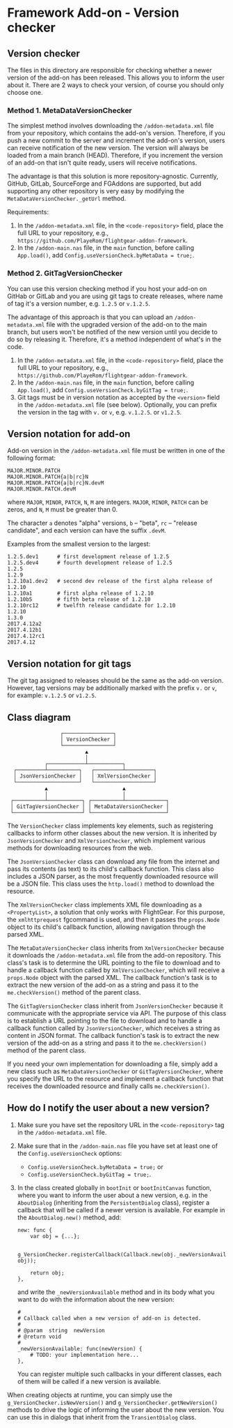 Framework Add-on - Version checker
==================================

## Version checker

The files in this directory are responsible for checking whether a newer version of the add-on has been released. This allows you to inform the user about it. There are 2 ways to check your version, of course you should only choose one.

### Method 1. MetaDataVersionChecker

The simplest method involves downloading the `/addon-metadata.xml` file from your repository, which contains the add-on's version. Therefore, if you push a new commit to the server and increment the add-on's version, users can receive notification of the new version. The version will always be loaded from a main branch (HEAD). Therefore, if you increment the version of an add-on that isn't quite ready, users will receive notifications.

The advantage is that this solution is more repository-agnostic. Currently, GitHub, GitLab, SourceForge and FGAddons are supported, but add supporting any other repository is very easy by modifying the `MetaDataVersionChecker._getUrl` method.

Requirements:

1. In the `/addon-metadata.xml` file, in the `<code-repository>` field, place the full URL to your repository, e.g., `https://github.com/PlayeRom/flightgear-addon-framework`.
2. In the `/addon-main.nas` file, in the `main` function, before calling `App.load()`, add `Config.useVersionCheck.byMetaData = true;`.

### Method 2. GitTagVersionChecker

You can use this version checking method if you host your add-on on GitHab or GitLab and you are using git tags to create releases, where name of tag it's a version number, e.g. `1.2.5` or `v.1.2.5`.

The advantage of this approach is that you can upload an `/addon-metadata.xml` file with the upgraded version of the add-on to the main branch, but users won't be notified of the new version until you decide to do so by releasing it. Therefore, it's a method independent of what's in the code.

1. In the `/addon-metadata.xml` file, in the `<code-repository>` field, place the full URL to your repository, e.g., `https://github.com/PlayeRom/flightgear-addon-framework`.
2. In the `/addon-main.nas` file, in the `main` function, before calling `App.load()`, add `Config.useVersionCheck.byGitTag = true;`.
3. Git tags must be in version notation as accepted by the `<version>` field in the `/addon-metadata.xml` file (see below). Optionally, you can prefix the version in the tag with `v.` or `v`, e.g. `v.1.2.5`. or `v1.2.5`.

## Version notation for add-on

Add-on version in the `/addon-metadata.xml` file must be written in one of the following format:

```
MAJOR.MINOR.PATCH
MAJOR.MINOR.PATCH{a|b|rc}N
MAJOR.MINOR.PATCH{a|b|rc}N.devM
MAJOR.MINOR.PATCH.devM
```

where `MAJOR`, `MINOR`, `PATCH`, `N`, `M` are integers. `MAJOR`, `MINOR`, `PATCH` can be zeros, and `N`, `M` must be greater than 0.

The character `a` denotes "alpha" versions, `b` – "beta", `rc` – "release candidate", and each version can have the suffix `.devM`.

Examples from the smallest version to the largest:

```
1.2.5.dev1      # first development release of 1.2.5
1.2.5.dev4      # fourth development release of 1.2.5
1.2.5
1.2.9
1.2.10a1.dev2   # second dev release of the first alpha release of 1.2.10
1.2.10a1        # first alpha release of 1.2.10
1.2.10b5        # fifth beta release of 1.2.10
1.2.10rc12      # twelfth release candidate for 1.2.10
1.2.10
1.3.0
2017.4.12a2
2017.4.12b1
2017.4.12rc1
2017.4.12
```

## Version notation for git tags

The git tag assigned to releases should be the same as the add-on version. However, tag versions may be additionally marked with the prefix `v.` or `v`, for example: `v.1.2.5` or `v1.2.5`.

## Class diagram

```
                 ┌────────────────┐
                 │ VersionChecker │
                 └────────────────┘
                         ▲
                         │
            ┌────────────┴───────────┐
  ┌─────────┴──────────┐   ┌─────────┴─────────┐
  │ JsonVersionChecker │   │ XmlVersionChecker │
  └────────────────────┘   └───────────────────┘
            ▲                        ▲
            │                        │
 ┌──────────┴───────────┐ ┌──────────┴─────────────┐
 │ GitTagVersionChecker │ │ MetaDataVersionChecker │
 └──────────────────────┘ └────────────────────────┘
```

The `VersionChecker` class implements key elements, such as registering callbacks to inform other classes about the new version. It is inherited by `JsonVersionChecker` and `XmlVersionChecker`, which implement various methods for downloading resources from the web.

The `JsonVersionChecker` class can download any file from the internet and pass its contents (as text) to its child's callback function. This class also includes a JSON parser, as the most frequently downloaded resource will be a JSON file. This class uses the `http.load()` method to download the resource.

The `XmlVersionChecker` class implements XML file downloading as a `<PropertyList>`, a solution that only works with FlightGear. For this purpose, the `xmlhttprequest` fgcommand is used, and then it passes the `props.Node` object to its child's callback function, allowing navigation through the parsed XML.

The `MetaDataVersionChecker` class inherits from `XmlVersionChecker` because it downloads the `/addon-metadata.xml` file from the add-on repository. This class's task is to determine the URL pointing to the file to download and to handle a callback function called by `XmlVersionChecker`, which will receive a `props.Node` object with the parsed XML. The callback function's task is to extract the new version of the add-on as a string and pass it to the `me.checkVersion()` method of the parent class.

The `GitTagVersionChecker` class inherit from `JsonVersionChecker` because it communicate with the appropriate service via API. The purpose of this class is to establish a URL pointing to the file to download and to handle a callback function called by `JsonVersionChecker`, which receives a string as content in JSON format. The callback function's task is to extract the new version of the add-on as a string and pass it to the `me.checkVersion()` method of the parent class.

If you need your own implementation for downloading a file, simply add a new class such as `MetaDataVersionChecker` or `GitTagVersionChecker`, where you specify the URL to the resource and implement a callback function that receives the downloaded resource and finally calls `me.checkVersion()`.

## How do I notify the user about a new version?

1. Make sure you have set the repository URL in the `<code-repository>` tag in the `/addon-metadata.xml` file.

2. Make sure that in the `/addon-main.nas` file you have set at least one of the `Config.useVersionCheck` options:
    * `Config.useVersionCheck.byMetaData = true;` or
    * `Config.useVersionCheck.byGitTag = true;`.

3. In the class created globally in `bootInit` or `bootInitCanvas` function, where you want to inform the user about a new version, e.g. in the `AboutDialog` (inheriting from the `PersistentDialog` class), register a callback that will be called if a newer version is available. For example in the `AboutDialog.new()` method, add:

    ```nasal
    new: func {
        var obj = {...};

        g_VersionChecker.registerCallback(Callback.new(obj._newVersionAvailable, obj));

        return obj;
    },
    ```

    and write the `_newVersionAvailable` method and in its body what you want to do with the information about the new version:

    ```nasal
    #
    # Callback called when a new version of add-on is detected.
    #
    # @param  string  newVersion
    # @return void
    #
    _newVersionAvailable: func(newVersion) {
        # TODO: your implementation here...
    },
    ```

    You can register multiple such callbacks in your different classes, each of them will be called if a new version is available.

When creating objects at runtime, you can simply use the `g_VersionChecker.isNewVersion()` and `g_VersionChecker.getNewVersion()` methods to drive the logic of informing the user about the new version. You can use this in dialogs that inherit from the `TransientDialog` class.
